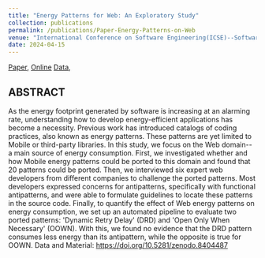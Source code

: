 ```yaml
---
title: "Energy Patterns for Web: An Exploratory Study"
collection: publications
permalink: /publications/Paper-Energy-Patterns-on-Web
venue: "International Conference on Software Engineering(ICSE)--Software Engineering in Society, 2024"
date: 2024-04-15
---
```


[Paper](https://poojaruhal.github.io/files/Paper-Energy-patterns-on-Web.pdf),
[Online](https://arxiv.org/abs/2401.06482)
[Data](https://doi.org/10.5281/zenodo.8404487),

## ABSTRACT
As the energy footprint generated by software is increasing at an alarming rate, understanding how to develop energy-efficient applications has become a necessity. Previous work has introduced catalogs of coding practices, also known as energy patterns. These patterns are yet limited to Mobile or third-party libraries. In this study, we focus on the Web domain-- a main source of energy consumption. First, we investigated whether and how Mobile energy patterns could be ported to this domain and found that 20 patterns could be ported. Then, we interviewed six expert web developers from different companies to challenge the ported patterns. Most developers expressed concerns for antipatterns, specifically with functional antipatterns, and were able to formulate guidelines to locate these patterns in the source code. Finally, to quantify the effect of Web energy patterns on energy consumption, we set up an automated pipeline to evaluate two ported patterns: 'Dynamic Retry Delay' (DRD) and 'Open Only When Necessary' (OOWN). With this, we found no evidence that the DRD pattern consumes less energy than its antipattern, while the opposite is true for OOWN. 
Data and Material: https://doi.org/10.5281/zenodo.8404487